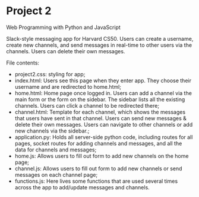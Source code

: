 # Project 2

Web Programming with Python and JavaScript

Slack-style messaging app for Harvard CS50. Users can create a username, create new channels, and send messages in real-time to other users via the channels. Users can delete their own messages. 

File contents:
- project2.css: styling for app; 
- index.html: Users see this page when they enter app. They choose their username and are redirected to home.html; 
- home.html: Home page once logged in. Users can add a channel via the main form or the form on the sidebar. The sidebar lists all the existing channels. Users can click a channel to be redirected there; 
- channel.html: Template for each channel, which shows the messages that users have sent in that channel. Users can send new messages & delete their own messages. Users can navigate to other channels or add new channels via the sidebar.;
- application.py: Holds all server-side python code, including routes for all pages, socket routes for adding channels and messages, and all the data for channels and messages;
- home.js: Allows users to fill out form to add new channels on the home page;
- channel.js: Allows users to fill out form to add new channels or send messages on each channel page; 
- functions.js: Here lives some functions that are used several times across the app to add/update messages and channels. 
